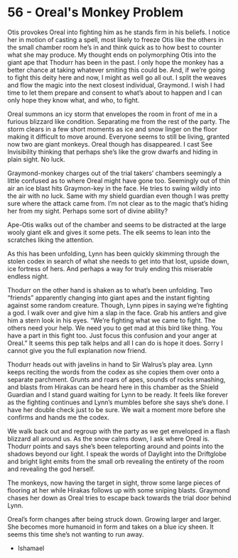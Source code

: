 # 56 - Oreal's Monkey Problem

Otis provokes Oreal into fighting him as he stands firm in his beliefs. I notice her in motion of casting a spell, most likely to freeze Otis like the others in the small chamber room he’s in and think quick as to how best to counter what she may produce. My thought ends on polymorphing Otis into the giant ape that Thodurr has been in the past. I only hope the monkey has a better chance at taking whatever smiting this could be. And, if we’re going to fight this deity here and now, I might as well go all out. I split the weaves and flow the magic into the next closest individual, Graymond. I wish I had time to let them prepare and consent to what’s about to happen and I can only hope they know what, and who, to fight.

Oreal summons an icy storm that envelopes the room in front of me in a furious blizzard like condition. Separating me from the rest of the party. The storm clears in a few short moments as ice and snow linger on the floor making it difficult to move around. Everyone seems to still be living, granted now two are giant monkeys. Oreal though has disappeared. I cast See Invisibility thinking that perhaps she’s like the grow dwarfs and hiding in plain sight. No luck.

Graymond-monkey charges out of the trial takers’ chambers seemingly a little confused as to where Oreal might have gone too. Seemingly out of thin air an ice blast hits Graymon-key in the face. He tries to swing wildly into the air with no luck. Same with my shield guardian even though I was pretty sure where the attack came from. I’m not clear as to the magic that’s hiding her from my sight. Perhaps some sort of divine ability?

Ape-Otis walks out of the chamber and seems to be distracted at the large wooly giant elk and gives it some pets. The elk seems to lean into the scratches liking the attention.

As this has been unfolding, Lynn has been quickly skimming through the stolen codex in search of what she needs to get into that lost, upside down, ice fortress of hers. And perhaps a way for truly ending this miserable endless night.

Thodurr on the other hand is shaken as to what’s been unfolding. Two “friends” apparently changing into giant apes and the instant fighting against some random creature. Though, Lynn pipes in saying we’re fighting a god. I walk over and give him a slap in the face. Grab his antlers and give him a stern look in his eyes. “We’re fighting what we came to fight. The others need your help. We need you to get mad at this bird like thing. You have a part in this fight too. Just focus this confusion and your anger at Oreal.” It seems this pep talk helps and all I can do is hope it does. Sorry I cannot give you the full explanation now friend.

Thodurr heads out with javelins in hand to Sir Walrus’s play area. Lynn keeps reciting the words from the codex as she copies them over onto a separate parchment. Grunts and roars of apes, sounds of rocks smashing, and blasts from Hirakas can be heard here in this chamber as the Shield Guardian and I stand guard waiting for Lynn to be ready. It feels like forever as the fighting continues and Lynn’s mumbles before she says she’s done. I have her double check just to be sure. We wait a moment more before she confirms and hands me the codex.

We walk back out and regroup with the party as we get enveloped in a flash blizzard all around us. As the snow calms down, I ask where Oreal is. Thodurr points and says she’s been teleporting around and points into the shadows beyond our light. I speak the words of Daylight into the Driftglobe and bright light emits from the small orb revealing the entirety of the room and revealing the god herself.

The monkeys, now having the target in sight, throw some large pieces of flooring at her while Hirakas follows up with some sniping blasts. Graymond chases her down as Oreal tries to escape back towards the trial door behind Lynn.

Oreal’s form changes after being struck down. Growing larger and larger. She becomes more humanoid in form and takes on a blue icy sheen. It seems this time she’s not wanting to run away.

- Ishamael
